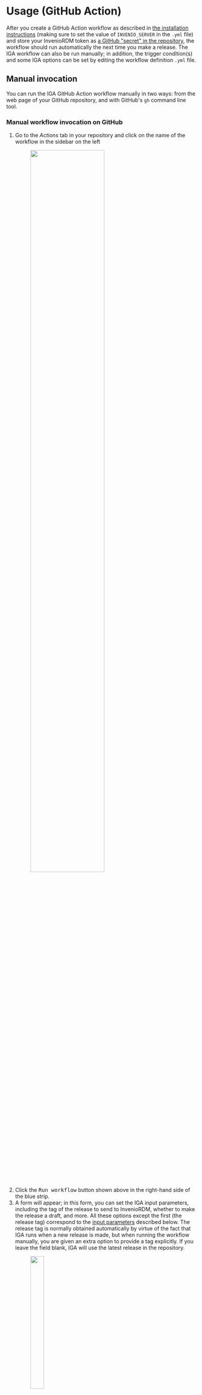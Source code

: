 # Usage (GitHub Action)

After you create a GitHub Action workflow as described in [the installation instructions](installation.md#iga-as-a-github-action) (making sure to set the value of `INVENIO_SERVER` in the `.yml` file) and store your InvenioRDM token as [a GitHub "secret" in the repository](quick-start.md#configuring-a-github-action), the workflow should run automatically the next time you make a release. The IGA workflow can also be run manually; in addition, the trigger condition(s) and some IGA options can be set by editing the workflow definition `.yml` file.

## Manual invocation

You can run the IGA GitHub Action workflow manually in two ways: from the web page of your GitHub repository, and with GitHub's `gh` command line tool.

### Manual workflow invocation on GitHub

1. Go to the _Actions_ tab in your repository and click on the name of the workflow in the sidebar on the left<figure><img src="_static/media/github-run-workflow.png" width="70%"></figure>
2. Click the <kbd>Run workflow</kbd> button shown above in the right-hand side of the blue strip.
3. A form will appear; in this form, you can set the IGA input parameters, including the tag of the release to send to InvenioRDM, whether to make the release a draft, and more. All these options except the first (the release tag) correspond to the [input parameters](#input-parameters) described below. The release tag is normally obtained automatically by virtue of the fact that IGA runs when a new release is made, but when running the workflow manually, you are given an extra option to provide a tag explicitly. If you leave the field blank, IGA will use the latest release in the repository.<figure><img src="_static/media/github-workflow-options.png" width="30%"></figure>
4. Click the green <kbd>Run workflow</kbd> button near the bottom
5. Refresh the web page and a new line will be shown named after your workflow file<figure><img src="_static/media/github-running-workflow.png" width="90%"></figure>
6. Click that line to see the IGA workflow progress and results

### Manual workflow invocation using `gh`

The very handy GitHub command-line utility [`gh`](https://cli.github.com) lets you start workflows on GitHub from the comfort of your computer. To use it, in a shell go to your local clone of your repository, then run the following command:
```shell
gh workflow run
```

The `gh` command will next ask you to select a workflow to run if you have more than one defined for your repository. If IGA is the only one you have, you merely need to press the return key to select it:
<figure><img src="_static/media/gh-workflow-run.png" width="90%"></figure>

You will be prompted for values of the options/input parameters (the same as in the form shown when running the action manually on GitHub).
<figure><img src="_static/media/gh-workflow-run-options.png" width="90%"></figure>

One you hit return, you can monitor the status of the run using the command
```shell
gh run list --workflow=iga.yml
```
<figure><img src="_static/media/gh-workflow-list.png" width="90%"></figure>


## Trigger condition(s)

The trigger condition for automatically running IGA on GitHub is determined by the `.yml` workflow file, specifically in the section with the `on:` heading. The workflow file shown in [the installation instructions](installation.md#iga-as-a-github-action) has an `on:` section that defines two triggers, one for release events on the repository and the other (the one titled `workflow_dispatch`) for manual invocation of the workflow. The relevant section of the file looks like this:
```yaml
on:
  release:
    types: [published]
  workflow_dispatch:
    ...
```

You can change the trigger condition if necessary, for example to set which branch of your repository is used to trigger the release archiving workflow. Please consult the [GitHub documentation on event triggers](https://docs.github.com/en/actions/using-workflows/triggering-a-workflow#using-events-to-trigger-workflows) for more information about what's possible.


## Input parameters

The Github Action for IGA has a number of configuration options that can be set using input parameters. These input parameters can be set in the workflow configuration `.yml` file.

### `INVENIO_SERVER` (default: no value)

This variable holds the address of the InvenioRDM server where records are created by IGA. In the example workflow shown [in the Installation instructions](installation.md#iga-as-a-github-action), the value of `INVENIO_SERVER` is set by writing it in the `.yml` file.

### `INVENIO_TOKEN` (default: no value)

This must be stored as a "secret" in the GitHub repository. It holds your [InvenioRDM personal access token (PAT)](quick-start.md#getting-an-inveniordm-token). 

### `all_assets` (default: false)

By default, IGA attaches to the InvenioRDM record _only_ the ZIP file asset created by GitHub for the release. To make IGA attach all assets associated with the GitHub release, set the `all_assets` option to true.

### `all_metadata` (default: false)

IGA tries to use [`CodeMeta.json`](https://codemeta.github.io) first and [`CITATION.cff`](https://citation-file-format.github.io) second to fill out the fields of the InvenioRDM record. If neither of those files are present, IGA uses values from the GitHub repository instead. You can make it always use all sources of info by setting the option `all_metadata` to `true`. Depending on how complete and up-to-date your `CodeMeta.json` and `CITATION.cff` are, this may or may not make the record more comprehensive and may or may not introduce redundancies or unwanted values.

### `community` (default: none)

To submit your record to a community, use the `community` option and set its value to the name of a community on your InvenioRDM server. Note that submitting a record to a community means that the record will not be finalized and will not be publicly visible when IGA finishes; instead, the record URL that you receive will be for a draft version, pending review by the community moderators.

### `draft` (default: false)

If the `community` option is not used, then by default, IGA will finalize and publish the record. To make it stop short and leave the record as a draft instead, set the option `draft` to `true`. The draft option also takes precedence over the community option: if you use both `draft` and `community`, IGA will stop after creating the draft record and will _not_ submit it to the community.  (You can nevertheless submit the record to a community manually once the draft is created, by visiting the record's web page and using the InvenioRDM interface there.)

### `parent_record` (default: none)

The option `parent_record` can be used to indicate that the record being constructed is a new version of an existing record. This will make IGA use the InvenioRDM API for [record versioning](https://inveniordm.docs.cern.ch/releases/versions/version-v2.0.0/#versioning-support). The newly-created record will be linked to a parent record identified by the value passed to `parent-record`. The value must be either an InvenioRDM record identifier (which is a sequence of alphanumeric characters of the form _XXXXX-XXXXX_, such as `bknz4-bch35`, generated by the InvenioRDM server), or a URL to the landing page of the record in the InvenioRDM server. (Note that such URLs end in the record identifier.)

### `release_tag` (default: latest release)

Normally, the GitHub Action is intended to be triggered by the latest release. When running the workflow manually, it can be useful to be able to specify a particular release tag (for example, when sending older release to the InvenioRDM server). The value of this option should be the tag name; e.g., `v1.2.3`.


### `debug` (default: false)

Turning on debugging will add more data into the GitHub Action workflow record. This is useful when debugging problems in IGA. For the GitHub Action workflow, the behavior is slightly different from the command-line version: the normal mode for the GitHub Action is the equivalent of `verbose` mode in the command-line version of IGA, and while `debug` mode adds more info to the output, it will (understandably) not cause IGA to drop into the `pdb` debugger upon errors.


## Status and notifications

GitHub offers numerous ways of checking the status and results of a GitHub Action workflow. Here are three ways:
1. Visit the _Actions_ tab of the repository on the web
2. Use the `gh` command-line tool in a terminal on your local computer
3. Get notifications via email

### Using the _Actions_ tab of the repository

Once IGA has been triggered and is running on GitHub, you can check on the status by visiting the _Actions_ tab of your repository, as shown here:

<figure><img src="_static/media/github-tabs-actions.png" width="75%"></figure>

Next, look for _InvenioRDM GitHub Archiver_ in the list of workflows in the left sidebar:

<figure><img src="_static/media/github-actions-all-workflows.png" width="50%"></figure>

Finally, in the list underneath the blue bar in the right half of the page, click on the most recent workflow titled _InvenioRDM GitHub Archiver_ &ndash; it should be the top-most, or near the top:

<figure><img src="_static/media/github-running-workflow.png" width="90%"></figure>

If IGA is still running, the workflow page will show the steps it is executing. If it has finished running, it will display the results in a page similar to this:

<figure><img src="_static/media/github-action-details.png" width="90%"></figure>

The finished output will show the URL and (if the record is not a draft) the DOI of the archived record in the InvenioRDM server. If an error occurred, the page will show diagnostics about what happened.


### Using `gh`

As mentioned [above](#manual-workflow-invocation-using-gh), the GitHub command-line utility [`gh`](https://cli.github.com) lets you start workflows on GitHub from your computer. You can use it to monitor a workflow run, even those triggered automatically when you make a GitHub release. The command is:
```shell
gh run list --workflow=iga.yml
```


### Using email

GitHub can send you email upon completion of a workflow, whether the run was a success or a failure. To set your notification preferences, go to your account settings on GitHub (note: _not_ the repository settings!) and click on the notifications link in the left sidebar:

<figure><img src="_static/media/github-notifications-link.png" width="50%"></figure>

then scroll to the bottom of the page to find the section titled _System_, and click on the "Notify me" button. This will produce a pop-up menu. Make sure that the _Email_ checkbox is **selected** but the _Only notify for failed workflows_ checkbox is **unselected**.

<figure><img src="_static/media/github-notifications-selections.png" width="78%"></figure>

After that, when a workflow is triggered by an event such as a release of your software or data, GitHub will send you email upon completion of the workflow. The email will include the status, either success or failure. A caveat to this, however, is that if you started the workflow manually on GitHub using the method [described above](#manual-workflow-invocation-on-github), GitHub will _not_ send you email (presumably because it assumes you are watching the status page on the web).
